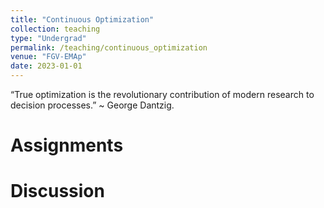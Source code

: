 ```yaml
---
title: "Continuous Optimization"
collection: teaching
type: "Undergrad"
permalink: /teaching/continuous_optimization
venue: "FGV-EMAp"
date: 2023-01-01
---
```


“True optimization is the revolutionary contribution of modern research to decision processes.” ~ George Dantzig.

Assignments
======

Discussion
======

